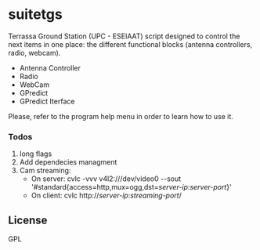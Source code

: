 # suitetgs

Terrassa Ground Station (UPC - ESEIAAT) script designed to control the next items in one place:
the different functional blocks (antenna controllers, radio, webcam).

  - Antenna Controller
  - Radio
  - WebCam
  - GPredict
  - GPredict Iterface

Please, refer to the program help menu in order to learn how to use it.

### Todos

1. long flags
2. Add dependecies managment
3. Cam streaming:
	* On server: cvlc -vvv v4l2:///dev/video0 --sout '#standard{access=http,mux=ogg,dst=*server-ip*:*server-port*}' 
	* On client: cvlc http://*server-ip*:*streaming-port*/

License
----

GPL
